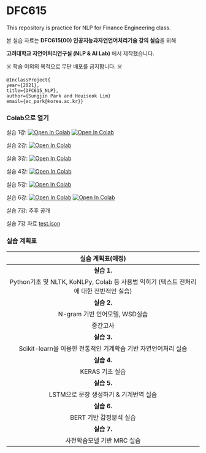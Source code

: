 # DFC615
This repository is practice for NLP for Finance Engineering class.

본 실습 자료는 **DFC615(00) 인공지능과자연언어처리기술 강의 실습**을 위해 

**고려대학교 자연어처리연구실 (NLP & AI Lab)** 에서 제작했습니다.

☠️ 학습 이외의 목적으로 무단 배포를 금지합니다. ☠️

```
@InclassProject{
year={2021},
title={DFC615_NLP},
author={Sungjin Park and Heuiseok Lim}
email={ec_park@korea.ac.kr}}
```
### Colab으로 열기

실습 1강: [![Open In Colab](https://colab.research.google.com/assets/colab-badge.svg)](https://colab.research.google.com/drive/1Zq2dsIutiynISBAz_4henQy4MoJeexGX?usp=sharing) [![Open In Colab](https://colab.research.google.com/assets/colab-badge.svg)](https://colab.research.google.com/drive/1yIb4GslGqQedx_FQavDpLjUH9ylSZQAY?usp=sharing)

실습 2강: [![Open In Colab](https://colab.research.google.com/assets/colab-badge.svg)](https://colab.research.google.com/drive/1ag9Jtyd0aGNN1krtA0yNQYy0f1Umm5R8?usp=sharing)

실습 3강: [![Open In Colab](https://colab.research.google.com/assets/colab-badge.svg)](https://colab.research.google.com/drive/1RM8fWMirYgM7SKbWCI72_Oo4IzCHc9sR?usp=sharing)

실습 4강: [![Open In Colab](https://colab.research.google.com/assets/colab-badge.svg)](https://colab.research.google.com/drive/1oRClJhw8SGpZLXLNQgUnlG7wJZFkFuSe?usp=sharing)

실습 5강: [![Open In Colab](https://colab.research.google.com/assets/colab-badge.svg)](https://colab.research.google.com/drive/1LcpVuIV_x385f5r7rh5lmERKbObAh44u?usp=sharing)

실습 6강: [![Open In Colab](https://colab.research.google.com/assets/colab-badge.svg)](https://colab.research.google.com/drive/16zBqA0hZnSPQta3x1Kg4KzNB1yOjhKwA?usp=sharing) [![Open In Colab](https://colab.research.google.com/assets/colab-badge.svg)](https://colab.research.google.com/drive/1JEAPNMSowoT-pIjCCjGs1KjI7QIZwBJz?usp=sharing)

실습 7강: 추후 공개

실습 7강 자료 [test.json](https://drive.google.com/file/d/1_PzHsNiTRnHf_CTK89pC07Joarf7rH_I/view?usp=sharing])

### 실습 계획표

|**실습 계획표(예정)**|
|:----------------:|
|**실습 1.**|
|Python기초 및 NLTK, KoNLPy, Colab 등 사용법 익히기  (텍스트 전처리에 대한 전반적인 실습)|
|**실습 2.**|
|N-gram 기반 언어모델, WSD실습|
|중간고사|
|**실습 3.**|
|Scikit-learn을 이용한 전통적인 기계학습 기반 자연언어처리 실습|
|**실습 4.**|
|KERAS 기초 실습|
|**실습 5.**|
|LSTM으로 문장 생성하기 & 기계번역 실습|
|**실습 6.**|
|BERT 기반 감정분석 실습|
|**실습 7.**|
|사전학습모델 기반 MRC 실습|
